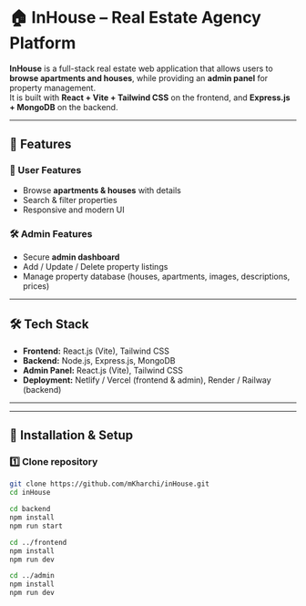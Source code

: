 # 🏠 InHouse – Real Estate Agency Platform

**InHouse** is a full-stack real estate web application that allows users to **browse apartments and houses**, while providing an **admin panel** for property management.  
It is built with **React + Vite + Tailwind CSS** on the frontend, and **Express.js + MongoDB** on the backend.  

---

## 🚀 Features
### 👤 User Features
- Browse **apartments & houses** with details  
- Search & filter properties  
- Responsive and modern UI  

### 🛠️ Admin Features
- Secure **admin dashboard**  
- Add / Update / Delete property listings  
- Manage property database (houses, apartments, images, descriptions, prices)  

---

## 🛠️ Tech Stack
- **Frontend:** React.js (Vite), Tailwind CSS  
- **Backend:** Node.js, Express.js, MongoDB  
- **Admin Panel:** React.js (Vite), Tailwind CSS  
- **Deployment:** Netlify / Vercel (frontend & admin), Render / Railway (backend)  

---

---

## 🔧 Installation & Setup

### 1️⃣ Clone repository
```bash
git clone https://github.com/mKharchi/inHouse.git
cd inHouse

cd backend
npm install
npm run start

cd ../frontend
npm install
npm run dev

cd ../admin
npm install
npm run dev
```
